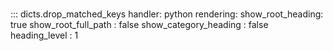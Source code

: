 # 
::: dicts.drop_matched_keys
    handler: python
    rendering:
      show_root_heading: true
      show_root_full_path : false
      show_category_heading : false
      heading_level : 1